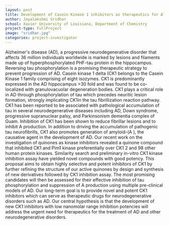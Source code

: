 ```yaml
---
layout: post
title: Development of Casein Kinase 1 inhibitors as therapeutics for Alzheimer's disease
author: Jayalakshmi Sridhar
school: Xavier University of Louisiana, Department of Chemistry
project-type: FullProject
image: "sridhar.jpg"
categories: project-investigator
---
```



<p>Alzheimer's disease (AD), a progressive neurodegenerative disorder that affects 36 million individuals worldwide is marked by lesions and filaments made up of hyperphosphorylated PHF-tau protein in the hippocampus. Reversing tau phosphorylation is a promising therapeutic strategy to prevent progression of AD. Casein kinase 1 delta (CK1 belongs to the Casein Kinase 1 family comprising of eight isozymes. CK1 is predominantly expressed in the AD hippocampus >30 fold and was found to be co- localized with granulovacuolar degeneration bodies. CK1 plays a critical role in AD through phosphorylation of tau which precedes neuritic lesion formation, strongly implicating CK1in the tau fibrillization reaction pathway. CK1 has been reported to be associated with pathological accumulation of tau in several neurodegenerative diseases including AD, Down syndrome, progressive supranuclear palsy, and Parkinsonism dementia complex of Guam. Inhibition of CK1 has been shown to reduce fibrillar lesions and to inhibit A production. In addition to driving the accumulation of pathogenic tau neurofibrills, CK1 also promotes generation of amyloid-(A ), the causative agent in the development of AD. Our recent work on the investigation of quinones as kinase inhibitors revealed a quinone compound that inhibited CK1 and Pim1 kinase preferentially over CK1 2 and 98 other human protein kinases. Similarity search and preliminary in-vitro CK1 kinase inhibition assay have yielded novel compounds with good potency. This proposal aims to obtain highly selective and potent inhibitors of CK1 by further refining the structure of our active quinones by design and synthesis of new derivatives followed by CK1 inhibition assay. The most promising candidates will then be assessed for their effective inhibition of tau phosphorylation and suppression of A production using multiple pre-clinical models of AD. Our long-term goal is to provide novel and potent CK1 inhibitors which can serve as therapeutic drugs for neurodegenerative disorders such as AD. Our central hypothesis is that the development of new CK1 inhibitors with low nanomolar range inhibition potencies will address the urgent need for therapeutics for the treatment of AD and other neurodegenerative disorders.
</p>
